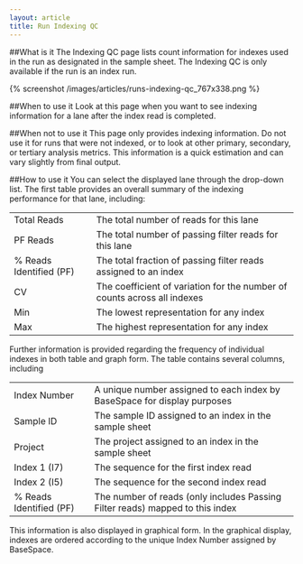 ```yaml
---
layout: article
title: Run Indexing QC
---
```


##What is it
The Indexing QC page lists count information for indexes used in the run as designated in the sample sheet. The Indexing QC is only available if the run is an index run.

{% screenshot /images/articles/runs-indexing-qc_767x338.png %}

##When to use it
Look at this page when you want to see indexing information for a lane after the index read is completed.

##When not to use it
This page only provides indexing information. Do not use it for runs that were not indexed, or to look at other primary, secondary, or tertiary analysis metrics. This information is a quick estimation and can vary slightly from final output.

##How to use it
You can select the displayed lane through the drop-down list.
The first table provides an overall summary of the indexing performance for that lane, including:

<table class="table table-bordered">
	<tr>
		<td>Total Reads</td>
		<td>The total number of reads for this lane</td>
	</tr>
	<tr>
		<td>PF Reads</td>
		<td>The total number of passing filter reads for this lane</td>
	</tr>
	<tr>
		<td>% Reads Identified (PF)</td>
		<td>The total fraction of passing filter reads assigned to an index</td>
	</tr>
	<tr>
		<td>CV</td>
		<td>The coefficient of variation for the number of counts across all indexes</td>
	</tr>
	<tr>
		<td>Min</td>
		<td>The lowest representation for any index</td>
	</tr>
	<tr>
		<td>Max</td>
		<td>The highest representation for any index</td>
	</tr>
</table>

Further information is provided regarding the frequency of individual indexes in both table and graph form. The table contains several columns, including

<table class="table table-bordered">
	<tr>
		<td>Index Number</td>
		<td>A unique number assigned to each index by BaseSpace for display purposes</td>
	</tr>
	<tr>
		<td>Sample ID</td>
		<td>The sample ID assigned to an index in the sample sheet</td>
	</tr>
	<tr>
		<td>Project</td>
		<td>The project assigned to an index in the sample sheet</td>
	</tr>
	<tr>
		<td>Index 1 (I7)</td>
		<td>The sequence for the first index read</td>
	</tr>
	<tr>
		<td>Index 2 (I5)</td>
		<td>The sequence for the second index read</td>
	</tr>
	<tr>
		<td>% Reads Identified (PF)</td>
		<td>The number of reads (only includes Passing Filter reads) mapped to this index</td>
	</tr>
</table>

This information is also displayed in graphical form. In the graphical display, indexes are ordered according to the unique Index Number assigned by BaseSpace.